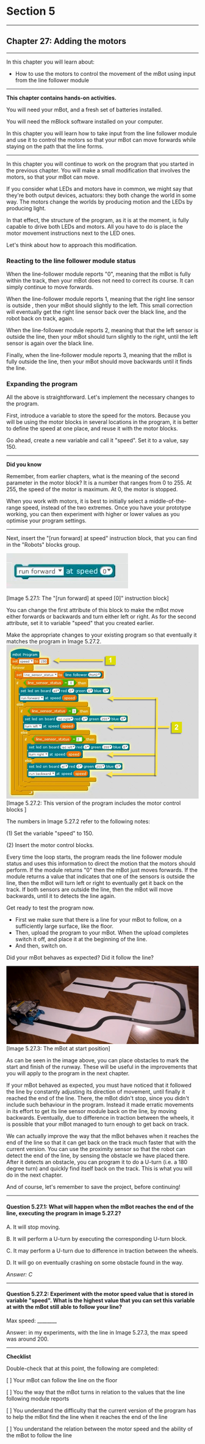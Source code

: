 # Section 5

---

## Chapter 27: Adding the motors

---

In this chapter you will learn about:

* How to use the motors to control the movement of the mBot using input from the line follower module

---

**This chapter contains hands-on activities.**

You will need your mBot, and a fresh set of batteries installed.

You will need the mBlock software installed on your computer.

In this chapter you will learn how to take input from the line follower module and use it to control the motors so that your mBot can move forwards while staying on the path that the line forms.

---

In this chapter you will continue to work on the program that you started in the previous chapter. You will make a small modification that involves the motors, so that your mBot can move.

If you consider what LEDs and motors have in common, we might say that they're both output devices, actuators: they both change the world in some way. The motors change the worlds by producing motion and the LEDs by producing light.

In that effect, the structure of the program, as it is at the moment, is fully capable to drive both LEDs and motors. All you have to do is place the motor movement instructions next to the LED ones.

Let's think about how to approach this modification.

### **Reacting to the line follower module status**

When the line-follower module reports "0", meaning that the mBot is fully within the track, then your mBot does not need to correct its course. It can simply continue to move forwards.

When the line-follower module reports 1, meaning that the right line sensor is outside , then your mBot should slightly to the left. This small correction will eventually get the right line sensor back over the black line, and the robot back on track, again.

When the line-follower module reports 2, meaning that that the left sensor is outside the line, then your mBot should turn slightly to the right, until the left sensor is again over the black line.

Finally, when the line-follower module reports 3, meaning that the mBot is fully outside the line, then your mBot should move backwards until it finds the line.

### **Expanding the program**

All the above is straightforward. Let's implement the necessary changes to the program.

First, introduce a variable to store the speed for the motors. Because you will be using the motor blocks in several locations in the program, it is better to define the speed at one place, and reuse it with the motor blocks.

Go ahead, create a new variable and call it "speed". Set it to a value, say 150.

---

**Did you know**

Remember, from earlier chapters, what is the meaning of the second parameter in the motor block? It is a number that ranges from 0 to 255. At 255, the speed of the motor is maximum. At 0, the motor is stopped.

When you work with motors, it is best to initially select a middle-of-the-range speed, instead of the two extremes. Once you have your prototype working, you can then experiment with higher or lower values as you optimise your program settings.

---

Next, insert the "\[run forward\] at speed" instruction block, that you can find in the "Robots" blocks group.

![](/assets/Img.5.27.1.jpg)

\[Image 5.27.1: The "\[run forward\] at speed \[0\]" instruction block\]

You can change the first attribute of this block to make the mBot move either forwards or backwards and turn either left or right. As for the second attribute, set it to variable "speed" that you created earlier.

Make the appropriate changes to your existing program so that eventually it matches the program in Image 5.27.2.![](/assets/Img.5.27.2.jpg)\[Image 5.27.2: This version of the program includes the motor control blocks \]

The numbers in Image 5.27.2 refer to the following notes:

\(1\) Set the variable "speed" to 150.

\(2\) Insert the motor control blocks.

Every time the loop starts, the program reads the line follower module status and uses this information to direct the motion that the motors should perform. If the module returns "0" then the mBot just moves forwards. If the module returns a value that indicates that one of the sensors is outside the line, then the mBot will turn left or right to eventually get it back on the track. If both sensors are outside the line, then the mBot will move backwards, until it to detects the line again.

Get ready to test the program now.

* First we make sure that there is a line for your mBot to follow, on a sufficiently large surface, like the floor.
* Then, upload the program to your mBot. When the upload completes switch it off, and place it at the beginning of the line.
* And then, switch on.

Did your mBot behaves as expected? Did it follow the line?

![](/assets/Img.5.27.3.jpg)\[Image 5.27.3: The mBot at start position\]

As can be seen in the image above, you can place obstacles to mark the start and finish of the runway. These will be useful in the improvements that you will apply to the program in the next chapter.

If your mBot behaved as expected, you must have noticed that it followed the line by constantly adjusting its direction of movement, until finally it reached the end of the line. There, the mBot didn't stop, since you didn't include such behaviour in the program. Instead it made erratic movements in its effort to get its line sensor module back on the line, by moving backwards. Eventually, due to difference in traction between the wheels, it is possible that your mBot managed to turn enough to get back on track.

We can actually improve the way that the mBot behaves when it reaches the end of the line so that it can get back on the track much faster that with the current version. You can use the proximity sensor so that the robot can detect the end of the line, by sensing the obstacle we have placed there. After it detects an obstacle, you can program it to do a U-turn \(i.e. a 180 degree turn\) and quickly find itself back on the track. This is what you will do in the next chapter.

And of course, let's remember to save the project, before continuing!

---

#### Question 5.27.1: What will happen when the mBot reaches the end of the line, executing the program in image 5.27.2?

A. It will stop moving.

B. It will perform a U-turn by executing the corresponding U-turn block.

C. It may perform a U-turn due to difference in traction between the wheels.

D. It will go on eventually crashing on some obstacle found in the way.

_Answer: C_

---

#### Question 5.27.2: Experiment with the motor speed value that is stored in variable "speed". What is the highest value that you can set this variable at with the mBot still able to follow your line?

Max speed:  \_\_\_\_\_\_\_\_

Answer: in my experiments, with the line in Image 5.27.3, the max speed was around 200.

---

**Checklist**

Double-check that at this point, the following are completed:

\[   \] Your mBot can follow the line on the floor

\[   \] You the way that the mBot turns in relation to the values that the line following module reports

\[   \] You understand the difficulty that the current version of the program has to help the mBot find the line when it reaches the end of the line

\[   \] You understand the relation between the motor speed and the ability of the mBot to follow the line

